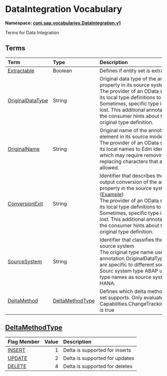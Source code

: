# DataIntegration Vocabulary
**Namespace: [com.sap.vocabularies.DataIntegration.v1](DataIntegration.xml)**

Terms for Data Integration


## Terms

Term|Type|Description
:---|:---|:----------
[Extractable](./DataIntegration.xml#L32:~:text=<Term%20Name="-,Extractable,-")|Boolean|<a name="Extractable"></a>Defines if entity set is extractable
[OriginalDataType](./DataIntegration.xml#L36:~:text=<Term%20Name="-,OriginalDataType,-")|String|<a name="OriginalDataType"></a>Original data type of the annotated property in its source system ([Example](./DataIntegration.xml#L39))<br>The provider of an OData service maps its local type definitions to Edm types. Sometimes, specific type information is lost. This additional annotation gives the consumer hints about the type original type definition.
[OriginalName](./DataIntegration.xml#L46:~:text=<Term%20Name="-,OriginalName,-")|String|<a name="OriginalName"></a>Original name of the annotated model element in its source model ([Example](./DataIntegration.xml#L49))<br>The provider of an OData service maps its local names to Edm identifiers, which may require removing or replacing characters that are not allowed.
[ConversionExit](./DataIntegration.xml#L56:~:text=<Term%20Name="-,ConversionExit,-")|String|<a name="ConversionExit"></a>Identifier that describes the special output conversion of the annotated property in the source system ([Example](./DataIntegration.xml#L59))<br>The provider of an OData service maps its local type definitions to Edm types. Sometimes, specific type information is lost. This additional annotation gives the consumer hints about the type original type definition.
[SourceSystem](./DataIntegration.xml#L66:~:text=<Term%20Name="-,SourceSystem,-")|String|<a name="SourceSystem"></a>Identifier that classifies the type of the source system<br>The original type name used in annotation OriginalDataType depend are specific to different source system. Sourc system type ABAP uses other type names as source system type HANA.
[DeltaMethod](./DataIntegration.xml#L83:~:text=<Term%20Name="-,DeltaMethod,-")|[DeltaMethodType](#DeltaMethodType)|<a name="DeltaMethod"></a>Defines which delta method the entity set supports. Only evaluated if Capabilities.ChangeTracking/Supported is true

<a name="DeltaMethodType"></a>
## [DeltaMethodType](./DataIntegration.xml#L71:~:text=<EnumType%20Name="-,DeltaMethodType,-")


Flag Member|Value|Description
:-----|----:|:----------
[INSERT](./DataIntegration.xml#L72:~:text=<EnumType%20Name="-,DeltaMethodType,-")|1|Delta is supported for inserts
[UPDATE](./DataIntegration.xml#L75:~:text=<EnumType%20Name="-,DeltaMethodType,-")|2|Delta is supported for updates
[DELETE](./DataIntegration.xml#L78:~:text=<EnumType%20Name="-,DeltaMethodType,-")|4|Delta is supported for deletes
